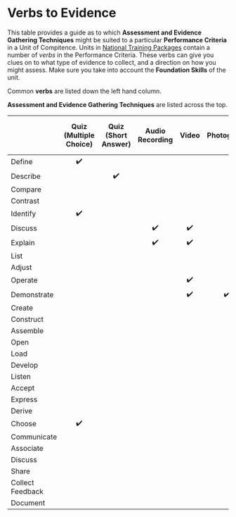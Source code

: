 # Verbs to Evidence
This table provides a guide as to which **Assessment and Evidence Gathering Techniques** might be suited to a particular **Performance Criteria** in a Unit of Compitence.
Units in [National Training Packages](https://training.gov.au/Search/Training?SearchTitleOrCode=&IncludeSupersededData=false&TypeAllTrainingComponents=false&TypeTrainingPackages=true&TypeTrainingPackages=false&TypeQualifications=false&TypeAccreditedCourses=false&TypeModule=false&TypeUnitsOfCompetency=false&TypeUnitContextualisations=false&TypeSkillSets=false&nrtSearchSubmit=Search&AdvancedSearch=False&JavaScriptEnabled=true&educationLevel=-99&TaxonomyOccupation=&TaxonomyIndustrySector=&recognisedby=-99) contain a number of *verbs* in the Performance Criteria. These verbs can give you clues on to what type of evidence to collect, and a direction on how you might assess. Make sure you take into account the **Foundation Skills** of the unit.

Common **verbs** are listed down the left hand column.

**Assessment and Evidence Gathering Techniques** are listed across the top.

|                  | Quiz (Multiple Choice) | Quiz (Short Answer) |   Audio Recording  |        Video       |     Photograph     |    Blog/Journal    | Asynchronous Discussion | Synchronous Discussion (Recorded) | Oral Questioning (Record Answers) | Observation (with supporting evidence) |   |   |   |   |   |   |   |   |   |
|------------------|:----------------------:|:-------------------:|:------------------:|:------------------:|:------------------:|:------------------:|:-----------------------:|:---------------------------------:|:---------------------------------:|:--------------------------------------:|:-:|:-:|:-:|:-:|:-:|:-:|:-:|:-:|:-:|
| Define           |   :heavy_check_mark:   |                     |                    |                    |                    |                    |                         |                                   |                                   |                                        |   |   |   |   |   |   |   |   |   |
| Describe         |                        |  :heavy_check_mark: |                    |                    |                    |                    |                         |                                   |                                   |                                        |   |   |   |   |   |   |   |   |   |
| Compare          |                        |                     |                    |                    |                    |                    |                         |                                   |                                   |                                        |   |   |   |   |   |   |   |   |   |
| Contrast         |                        |                     |                    |                    |                    |                    |                         |                                   |                                   |                                        |   |   |   |   |   |   |   |   |   |
| Identify         |   :heavy_check_mark:   |                     |                    |                    |                    |                    |                         |                                   |                                   |                                        |   |   |   |   |   |   |   |   |   |
| Discuss          |                        |                     | :heavy_check_mark: | :heavy_check_mark: |                    | :heavy_check_mark: |    :heavy_check_mark:   |         :heavy_check_mark:        |                                   |                                        |   |   |   |   |   |   |   |   |   |
| Explain          |                        |                     | :heavy_check_mark: | :heavy_check_mark: |                    | :heavy_check_mark: |    :heavy_check_mark:   |         :heavy_check_mark:        |         :heavy_check_mark:        |                                        |   |   |   |   |   |   |   |   |   |
| List             |                        |                     |                    |                    |                    |                    |                         |                                   |                                   |                                        |   |   |   |   |   |   |   |   |   |
| Adjust           |                        |                     |                    |                    |                    |                    |                         |                                   |                                   |                                        |   |   |   |   |   |   |   |   |   |
| Operate          |                        |                     |                    | :heavy_check_mark: |                    |                    |                         |                                   |                                   | :heavy_check_mark:                     |   |   |   |   |   |   |   |   |   |
| Demonstrate      |                        |                     |                    | :heavy_check_mark: | :heavy_check_mark: |                    |                         |                                   |                                   |                                        |   |   |   |   |   |   |   |   |   |
| Create           |                        |                     |                    |                    |                    |                    |                         |                                   |                                   |                                        |   |   |   |   |   |   |   |   |   |
| Construct        |                        |                     |                    |                    |                    |                    |                         |                                   |                                   |                                        |   |   |   |   |   |   |   |   |   |
| Assemble         |                        |                     |                    |                    |                    |                    |                         |                                   |                                   |                                        |   |   |   |   |   |   |   |   |   |
| Open             |                        |                     |                    |                    |                    |                    |                         |                                   |                                   |                                        |   |   |   |   |   |   |   |   |   |
| Load             |                        |                     |                    |                    |                    |                    |                         |                                   |                                   |                                        |   |   |   |   |   |   |   |   |   |
| Develop          |                        |                     |                    |                    |                    |                    |                         |                                   |                                   |                                        |   |   |   |   |   |   |   |   |   |
| Listen           |                        |                     |                    |                    |                    |                    |                         |                                   |                                   |                                        |   |   |   |   |   |   |   |   |   |
| Accept           |                        |                     |                    |                    |                    |                    |                         |                                   |                                   |                                        |   |   |   |   |   |   |   |   |   |
| Express          |                        |                     |                    |                    |                    |                    |                         |                                   |                                   |                                        |   |   |   |   |   |   |   |   |   |
| Derive           |                        |                     |                    |                    |                    |                    |                         |                                   |                                   |                                        |   |   |   |   |   |   |   |   |   |
| Choose           |   :heavy_check_mark:   |                     |                    |                    |                    |                    |                         |                                   |                                   |                                        |   |   |   |   |   |   |   |   |   |
| Communicate      |                        |                     |                    |                    |                    |                    |                         |                                   |                                   |                                        |   |   |   |   |   |   |   |   |   |
| Associate        |                        |                     |                    |                    |                    |                    |                         |                                   |                                   |                                        |   |   |   |   |   |   |   |   |   |
| Discuss          |                        |                     |                    |                    |                    |                    |                         |                                   |                                   |                                        |   |   |   |   |   |   |   |   |   |
| Share            |                        |                     |                    |                    |                    |                    |                         |                                   |                                   |                                        |   |   |   |   |   |   |   |   |   |
| Collect Feedback |                        |                     |                    |                    |                    |                    |                         |                                   |                                   |                                        |   |   |   |   |   |   |   |   |   |
| Document         |                        |                     |                    |                    |                    |                    |                         |                                   |                                   |                                        |   |   |   |   |   |   |   |   |   |
